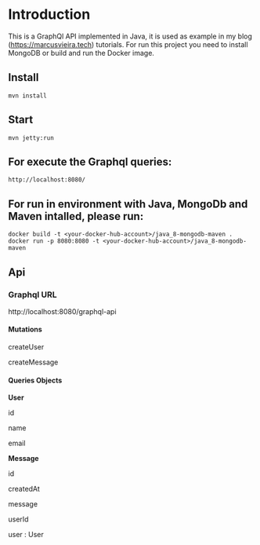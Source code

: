 # Introduction

This is a GraphQl API implemented in Java, it is used as example in my blog (https://marcusvieira.tech) tutorials.
For run this project you need to install MongoDB or build and run the Docker image.

## Install

```
mvn install
```

## Start

```
mvn jetty:run
```
## For execute the Graphql queries:

```
http://localhost:8080/
```

## For run in environment with Java, MongoDb and Maven intalled, please run:
```
docker build -t <your-docker-hub-account>/java_8-mongodb-maven .
docker run -p 8080:8080 -t <your-docker-hub-account>/java_8-mongodb-maven
```

## Api

### Graphql URL

http://localhost:8080/graphql-api

#### Mutations

<p>createUser</p>
<p>createMessage</p>

#### Queries Objects

**User**
<p>id</p>
<p>name</p>
<p>email</p>

**Message**
<p>id</p>
<p>createdAt</p>
<p>message</p>
<p>userId</p>
<p>user : User</p>



